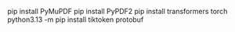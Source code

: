 pip install PyMuPDF
pip install PyPDF2
pip install transformers torch
python3.13 -m pip install tiktoken protobuf
